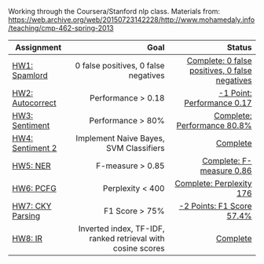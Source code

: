 Working through the Coursera/Stanford nlp class.  Materials from: https://web.archive.org/web/20150723142228/http://www.mohamedaly.info/teaching/cmp-462-spring-2013


| Assignment        | Goal           | Status  |
| ------------- |-------------:| -----:|
| [HW1: Spamlord](https://github.com/jonsondag/nlpclass/blob/master/pdfs_hw/CMP462%20HW01%20Spamlord.pdf)  | 0 false positives, 0 false negatives | [Complete: 0 false positives, 0 false negatives](https://github.com/jonsondag/nlpclass/blob/master/hw1/results_hw1) |
| [HW2: Autocorrect](https://github.com/jonsondag/nlpclass/blob/master/pdfs_hw/CMP462%20HW02%20Autocorrect.pdf) | Performance > 0.18      |   [-1 Point: Performance 0.17](https://github.com/jonsondag/nlpclass/blob/master/hw2/results_hw2) |
| [HW3: Sentiment](https://github.com/jonsondag/nlpclass/blob/master/pdfs_hw/CMP462%20HW03%20Sentiment.pdf) | Performance > 80% | [Complete: Performance 80.8%](https://github.com/jonsondag/nlpclass/blob/master/hw3_hw4/results_hw3) |
| [HW4: Sentiment 2](https://github.com/jonsondag/nlpclass/blob/master/pdfs_hw/CMP462%20HW04%20Sentiment%202.pdf) | Implement Naive Bayes, SVM Classifiers | [Complete](https://github.com/jonsondag/nlpclass/blob/master/hw3_hw4/results_hw4) |
| [HW5: NER](https://github.com/jonsondag/nlpclass/blob/master/pdfs_hw/CMP462%20HW05%20NER.pdf) | F-measure > 0.85  | [Complete: F-measure 0.86](https://github.com/jonsondag/nlpclass/blob/master/hw5/results_hw5) |
| [HW6: PCFG](https://github.com/jonsondag/nlpclass/blob/master/pdfs_hw/CMP462%20HW06%20PCFG.pdf) | Perplexity < 400 | [Complete: Perplexity 176](https://github.com/jonsondag/nlpclass/blob/master/hw6/results_hw6) |
| [HW7: CKY Parsing](https://github.com/jonsondag/nlpclass/blob/master/pdfs_hw/CMP462%20HW07%20CKY%20Parsing.pdf) | F1 Score > 75% | [-2 Points: F1 Score 57.4%](https://github.com/jonsondag/nlpclass/blob/master/hw7/results_hw7) |
| [HW8: IR](https://github.com/jonsondag/nlpclass/blob/master/pdfs_hw/CMP462%20HW08%20IR.pdf) | Inverted index, TF-IDF, ranked retrieval with cosine scores | [Complete](https://github.com/jonsondag/nlpclass/blob/master/hw8/results_hw8) |

